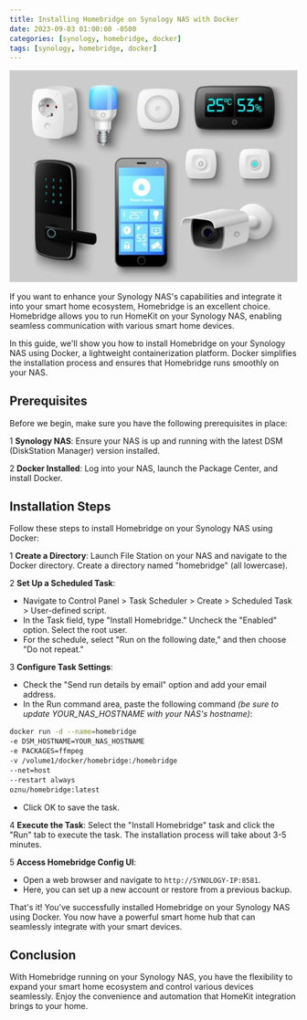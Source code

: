 ```yaml
---
title: Installing Homebridge on Synology NAS with Docker
date: 2023-09-03 01:00:00 -0500
categories: [synology, homebridge, docker]
tags: [synology, homebridge, docker]
---
```


![Installing Homebridge on Synology NAS with Docker](/assets/img/posts/2023/synology_homebridge_config/synology_homebridge_config.jpg)


If you want to enhance your Synology NAS's capabilities and integrate it into your smart home ecosystem, Homebridge is an excellent choice. Homebridge allows you to run HomeKit on your Synology NAS, enabling seamless communication with various smart home devices.

In this guide, we'll show you how to install Homebridge on your Synology NAS using Docker, a lightweight containerization platform. Docker simplifies the installation process and ensures that Homebridge runs smoothly on your NAS.

## Prerequisites

Before we begin, make sure you have the following prerequisites in place:

1 **Synology NAS**: Ensure your NAS is up and running with the latest DSM (DiskStation Manager) version installed.

2 **Docker Installed**: Log into your NAS, launch the Package Center, and install Docker.

## Installation Steps

Follow these steps to install Homebridge on your Synology NAS using Docker:

1 **Create a Directory**: Launch File Station on your NAS and navigate to the Docker directory. Create a directory named "homebridge" (all lowercase).

2 **Set Up a Scheduled Task**:
   - Navigate to Control Panel > Task Scheduler > Create > Scheduled Task > User-defined script.
   - In the Task field, type "Install Homebridge." Uncheck the "Enabled" option. Select the root user.
   - For the schedule, select "Run on the following date," and then choose "Do not repeat."
   
3 **Configure Task Settings**:
   - Check the "Send run details by email" option and add your email address.
   - In the Run command area, paste the following command *(be sure to update YOUR_NAS_HOSTNAME with your NAS's hostname)*:

```bash
docker run -d --name=homebridge
-e DSM_HOSTNAME=YOUR_NAS_HOSTNAME
-e PACKAGES=ffmpeg
-v /volume1/docker/homebridge:/homebridge
--net=host
--restart always
oznu/homebridge:latest
```

   - Click OK to save the task.

4 **Execute the Task**: Select the "Install Homebridge" task and click the "Run" tab to execute the task. The installation process will take about 3-5 minutes.

5 **Access Homebridge Config UI**:
   - Open a web browser and navigate to `http://SYNOLOGY-IP:8581`.
   - Here, you can set up a new account or restore from a previous backup.

That's it! You've successfully installed Homebridge on your Synology NAS using Docker. You now have a powerful smart home hub that can seamlessly integrate with your smart devices.

## Conclusion

With Homebridge running on your Synology NAS, you have the flexibility to expand your smart home ecosystem and control various devices seamlessly. Enjoy the convenience and automation that HomeKit integration brings to your home.


